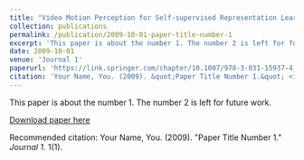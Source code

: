 ```yaml
---
title: "Video Motion Perception for Self-supervised Representation Learning"
collection: publications
permalink: /publication/2009-10-01-paper-title-number-1
excerpt: 'This paper is about the number 1. The number 2 is left for future work.'
date: 2009-10-01
venue: 'Journal 1'
paperurl: 'https://link.springer.com/chapter/10.1007/978-3-031-15937-4_43'
citation: 'Your Name, You. (2009). &quot;Paper Title Number 1.&quot; <i>Journal 1</i>. 1(1).'
---
```

This paper is about the number 1. The number 2 is left for future work.

[Download paper here](https://link.springer.com/chapter/10.1007/978-3-031-15937-4_43)

Recommended citation: Your Name, You. (2009). "Paper Title Number 1." <i>Journal 1</i>. 1(1).
